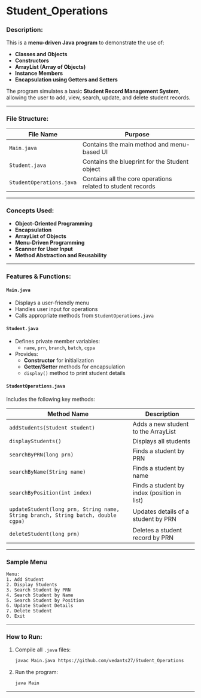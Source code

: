 
#  Student_Operations


###  Description:
This is a **menu-driven Java program** to demonstrate the use of:
- **Classes and Objects**
- **Constructors**
- **ArrayList (Array of Objects)**
- **Instance Members**
- **Encapsulation using Getters and Setters**

The program simulates a basic **Student Record Management System**, allowing the user to add, view, search, update, and delete student records.

---

###  File Structure:
| File Name               | Purpose |
|------------------------|---------|
| `Main.java`            | Contains the main method and menu-based UI |
| `Student.java`         | Contains the blueprint for the Student object |
| `StudentOperations.java` | Contains all the core operations related to student records |

---

###  Concepts Used:
- **Object-Oriented Programming**
- **Encapsulation**
- **ArrayList of Objects**
- **Menu-Driven Programming**
- **Scanner for User Input**
- **Method Abstraction and Reusability**

---

###  Features & Functions:

####  `Main.java`
- Displays a user-friendly menu
- Handles user input for operations
- Calls appropriate methods from `StudentOperations.java`

####  `Student.java`
- Defines private member variables:
  - `name`, `prn`, `branch`, `batch`, `cgpa`
- Provides:
  - **Constructor** for initialization
  - **Getter/Setter** methods for encapsulation
  - `display()` method to print student details

####  `StudentOperations.java`
Includes the following key methods:

| Method Name            | Description |
|------------------------|-------------|
| `addStudents(Student student)` | Adds a new student to the ArrayList |
| `displayStudents()` | Displays all students |
| `searchByPRN(long prn)` | Finds a student by PRN |
| `searchByName(String name)` | Finds a student by name |
| `searchByPosition(int index)` | Finds a student by index (position in list) |
| `updateStudent(long prn, String name, String branch, String batch, double cgpa)` | Updates details of a student by PRN |
| `deleteStudent(long prn)` | Deletes a student record by PRN |

---

###  Sample Menu

```text
Menu:
1. Add Student
2. Display Students
3. Search Student by PRN
4. Search Student by Name
5. Search Student by Position
6. Update Student Details
7. Delete Student
0. Exit
```

---

###  How to Run:
1. Compile all `.java` files:
   ```bash
   javac Main.java https://github.com/vedants27/Student_Operations
   ```
2. Run the program:
   ```bash
   java Main
   ```

---
